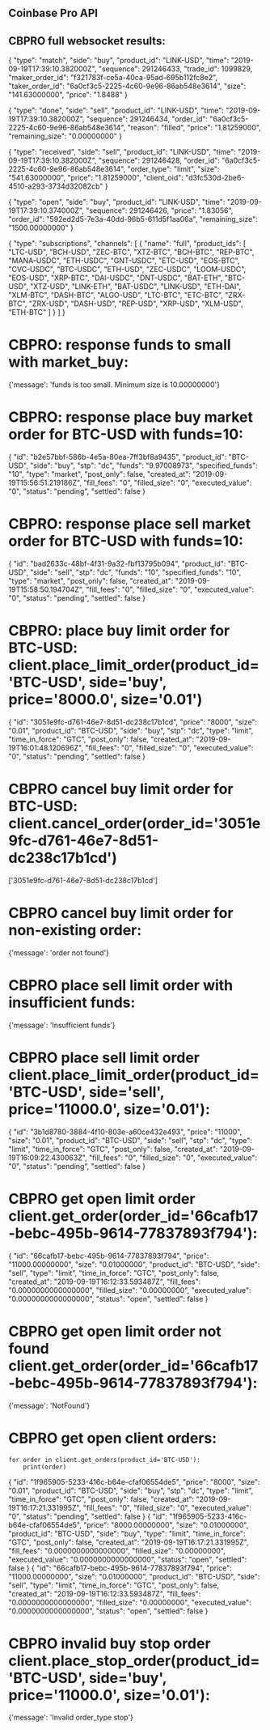 ## Coinbase Pro API

## CBPRO full websocket results:
{
    "type": "match",
    "side": "buy",
    "product_id": "LINK-USD",
    "time": "2019-09-19T17:39:10.382000Z",
    "sequence": 291246433,
    "trade_id": 1099829,
    "maker_order_id": "f321783f-ce5a-40ca-95ad-695b112fc8e2",
    "taker_order_id": "6a0cf3c5-2225-4c60-9e96-86ab548e3614",
    "size": "141.63000000",
    "price": "1.8488"
}

{
    "type": "done",
    "side": "sell",
    "product_id": "LINK-USD",
    "time": "2019-09-19T17:39:10.382000Z",
    "sequence": 291246434,
    "order_id": "6a0cf3c5-2225-4c60-9e96-86ab548e3614",
    "reason": "filled",
    "price": "1.81259000",
    "remaining_size": "0.00000000"
}

{
    "type": "received",
    "side": "sell",
    "product_id": "LINK-USD",
    "time": "2019-09-19T17:39:10.382000Z",
    "sequence": 291246428,
    "order_id": "6a0cf3c5-2225-4c60-9e96-86ab548e3614",
    "order_type": "limit",
    "size": "541.63000000",
    "price": "1.81259000",
    "client_oid": "d3fc530d-2be6-4510-a293-3734d32082cb"
}

{
    "type": "open",
    "side": "buy",
    "product_id": "LINK-USD",
    "time": "2019-09-19T17:39:10.374000Z",
    "sequence": 291246426,
    "price": "1.83056",
    "order_id": "592ed2d5-7e3a-40dd-96b5-611d5f1aa06a",
    "remaining_size": "1500.00000000"
}

{
    "type": "subscriptions",
    "channels": [
        {
            "name": "full",
            "product_ids": [
                "LTC-USD",
                "BCH-USD",
                "ZEC-BTC",
                "XTZ-BTC",
                "BCH-BTC",
                "REP-BTC",
                "MANA-USDC",
                "ETH-USDC",
                "GNT-USDC",
                "ETC-USD",
                "EOS-BTC",
                "CVC-USDC",
                "BTC-USDC",
                "ETH-USD",
                "ZEC-USDC",
                "LOOM-USDC",
                "EOS-USD",
                "XRP-BTC",
                "DAI-USDC",
                "DNT-USDC",
                "BAT-ETH",
                "BTC-USD",
                "XTZ-USD",
                "LINK-ETH",
                "BAT-USDC",
                "LINK-USD",
                "ETH-DAI",
                "XLM-BTC",
                "DASH-BTC",
                "ALGO-USD",
                "LTC-BTC",
                "ETC-BTC",
                "ZRX-BTC",
                "ZRX-USD",
                "DASH-USD",
                "REP-USD",
                "XRP-USD",
                "XLM-USD",
                "ETH-BTC"
            ]
        }
    ]
}


# CBPRO: response funds to small with market_buy:
{'message': 'funds is too small. Minimum size is 10.00000000'}

# CBPRO: response place buy market order for BTC-USD with funds=10:
{
    "id": "b2e57bbf-586b-4e5a-80ea-7ff3bf8a9435",
    "product_id": "BTC-USD",
    "side": "buy",
    "stp": "dc",
    "funds": "9.97008973",
    "specified_funds": "10",
    "type": "market",
    "post_only": false,
    "created_at": "2019-09-19T15:56:51.219186Z",
    "fill_fees": "0",
    "filled_size": "0",
    "executed_value": "0",
    "status": "pending",
    "settled": false
}

# CBPRO: response place sell market order for BTC-USD with funds=10:
{
    "id": "bad2633c-48bf-4f31-9a32-fbf13795b094",
    "product_id": "BTC-USD",
    "side": "sell",
    "stp": "dc",
    "funds": "10",
    "specified_funds": "10",
    "type": "market",
    "post_only": false,
    "created_at": "2019-09-19T15:58:50.194704Z",
    "fill_fees": "0",
    "filled_size": "0",
    "executed_value": "0",
    "status": "pending",
    "settled": false
}

# CBPRO: place buy limit order for BTC-USD: client.place_limit_order(product_id='BTC-USD', side='buy', price='8000.0', size='0.01')
{
    "id": "3051e9fc-d761-46e7-8d51-dc238c17b1cd",
    "price": "8000",
    "size": "0.01",
    "product_id": "BTC-USD",
    "side": "buy",
    "stp": "dc",
    "type": "limit",
    "time_in_force": "GTC",
    "post_only": false,
    "created_at": "2019-09-19T16:01:48.120696Z",
    "fill_fees": "0",
    "filled_size": "0",
    "executed_value": "0",
    "status": "pending",
    "settled": false
}

# CBPRO cancel buy limit order for BTC-USD: client.cancel_order(order_id='3051e9fc-d761-46e7-8d51-dc238c17b1cd')
['3051e9fc-d761-46e7-8d51-dc238c17b1cd']

# CBPRO cancel buy limit order for non-existing order:
{'message': 'order not found'}

# CBPRO place sell limit order with insufficient funds:
{'message': 'Insufficient funds'}

# CBPRO place sell limit order client.place_limit_order(product_id='BTC-USD', side='sell', price='11000.0', size='0.01'):
{
    "id": "3b1d8780-3884-4f10-803e-a60ce432e493",
    "price": "11000",
    "size": "0.01",
    "product_id": "BTC-USD",
    "side": "sell",
    "stp": "dc",
    "type": "limit",
    "time_in_force": "GTC",
    "post_only": false,
    "created_at": "2019-09-19T16:09:22.430063Z",
    "fill_fees": "0",
    "filled_size": "0",
    "executed_value": "0",
    "status": "pending",
    "settled": false
}

# CBPRO get open limit order client.get_order(order_id='66cafb17-bebc-495b-9614-77837893f794'):
{
    "id": "66cafb17-bebc-495b-9614-77837893f794",
    "price": "11000.00000000",
    "size": "0.01000000",
    "product_id": "BTC-USD",
    "side": "sell",
    "type": "limit",
    "time_in_force": "GTC",
    "post_only": false,
    "created_at": "2019-09-19T16:12:33.593487Z",
    "fill_fees": "0.0000000000000000",
    "filled_size": "0.00000000",
    "executed_value": "0.0000000000000000",
    "status": "open",
    "settled": false
}

# CBPRO get open limit order not found client.get_order(order_id='66cafb17-bebc-495b-9614-77837893f794'):
{'message': 'NotFound'}

# CBPRO get open client orders:
    for order in client.get_orders(product_id='BTC-USD'):
        print(order)
{
    "id": "1f965905-5233-416c-b64e-cfaf06554de5",
    "price": "8000",
    "size": "0.01",
    "product_id": "BTC-USD",
    "side": "buy",
    "stp": "dc",
    "type": "limit",
    "time_in_force": "GTC",
    "post_only": false,
    "created_at": "2019-09-19T16:17:21.331995Z",
    "fill_fees": "0",
    "filled_size": "0",
    "executed_value": "0",
    "status": "pending",
    "settled": false
}
{
    "id": "1f965905-5233-416c-b64e-cfaf06554de5",
    "price": "8000.00000000",
    "size": "0.01000000",
    "product_id": "BTC-USD",
    "side": "buy",
    "type": "limit",
    "time_in_force": "GTC",
    "post_only": false,
    "created_at": "2019-09-19T16:17:21.331995Z",
    "fill_fees": "0.0000000000000000",
    "filled_size": "0.00000000",
    "executed_value": "0.0000000000000000",
    "status": "open",
    "settled": false
}
{
    "id": "66cafb17-bebc-495b-9614-77837893f794",
    "price": "11000.00000000",
    "size": "0.01000000",
    "product_id": "BTC-USD",
    "side": "sell",
    "type": "limit",
    "time_in_force": "GTC",
    "post_only": false,
    "created_at": "2019-09-19T16:12:33.593487Z",
    "fill_fees": "0.0000000000000000",
    "filled_size": "0.00000000",
    "executed_value": "0.0000000000000000",
    "status": "open",
    "settled": false
}

# CBPRO invalid buy stop order client.place_stop_order(product_id='BTC-USD', side='buy', price='11000.0', size='0.01'):
{'message': 'Invalid order_type stop'}
